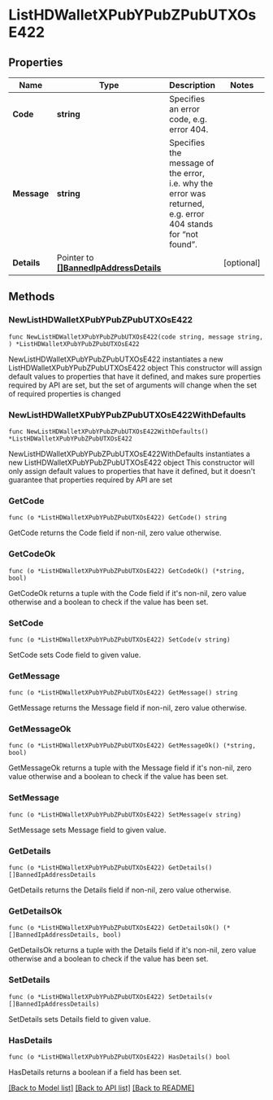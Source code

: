 # ListHDWalletXPubYPubZPubUTXOsE422

## Properties

Name | Type | Description | Notes
------------ | ------------- | ------------- | -------------
**Code** | **string** | Specifies an error code, e.g. error 404. | 
**Message** | **string** | Specifies the message of the error, i.e. why the error was returned, e.g. error 404 stands for “not found”. | 
**Details** | Pointer to [**[]BannedIpAddressDetails**](BannedIpAddressDetails.md) |  | [optional] 

## Methods

### NewListHDWalletXPubYPubZPubUTXOsE422

`func NewListHDWalletXPubYPubZPubUTXOsE422(code string, message string, ) *ListHDWalletXPubYPubZPubUTXOsE422`

NewListHDWalletXPubYPubZPubUTXOsE422 instantiates a new ListHDWalletXPubYPubZPubUTXOsE422 object
This constructor will assign default values to properties that have it defined,
and makes sure properties required by API are set, but the set of arguments
will change when the set of required properties is changed

### NewListHDWalletXPubYPubZPubUTXOsE422WithDefaults

`func NewListHDWalletXPubYPubZPubUTXOsE422WithDefaults() *ListHDWalletXPubYPubZPubUTXOsE422`

NewListHDWalletXPubYPubZPubUTXOsE422WithDefaults instantiates a new ListHDWalletXPubYPubZPubUTXOsE422 object
This constructor will only assign default values to properties that have it defined,
but it doesn't guarantee that properties required by API are set

### GetCode

`func (o *ListHDWalletXPubYPubZPubUTXOsE422) GetCode() string`

GetCode returns the Code field if non-nil, zero value otherwise.

### GetCodeOk

`func (o *ListHDWalletXPubYPubZPubUTXOsE422) GetCodeOk() (*string, bool)`

GetCodeOk returns a tuple with the Code field if it's non-nil, zero value otherwise
and a boolean to check if the value has been set.

### SetCode

`func (o *ListHDWalletXPubYPubZPubUTXOsE422) SetCode(v string)`

SetCode sets Code field to given value.


### GetMessage

`func (o *ListHDWalletXPubYPubZPubUTXOsE422) GetMessage() string`

GetMessage returns the Message field if non-nil, zero value otherwise.

### GetMessageOk

`func (o *ListHDWalletXPubYPubZPubUTXOsE422) GetMessageOk() (*string, bool)`

GetMessageOk returns a tuple with the Message field if it's non-nil, zero value otherwise
and a boolean to check if the value has been set.

### SetMessage

`func (o *ListHDWalletXPubYPubZPubUTXOsE422) SetMessage(v string)`

SetMessage sets Message field to given value.


### GetDetails

`func (o *ListHDWalletXPubYPubZPubUTXOsE422) GetDetails() []BannedIpAddressDetails`

GetDetails returns the Details field if non-nil, zero value otherwise.

### GetDetailsOk

`func (o *ListHDWalletXPubYPubZPubUTXOsE422) GetDetailsOk() (*[]BannedIpAddressDetails, bool)`

GetDetailsOk returns a tuple with the Details field if it's non-nil, zero value otherwise
and a boolean to check if the value has been set.

### SetDetails

`func (o *ListHDWalletXPubYPubZPubUTXOsE422) SetDetails(v []BannedIpAddressDetails)`

SetDetails sets Details field to given value.

### HasDetails

`func (o *ListHDWalletXPubYPubZPubUTXOsE422) HasDetails() bool`

HasDetails returns a boolean if a field has been set.


[[Back to Model list]](../README.md#documentation-for-models) [[Back to API list]](../README.md#documentation-for-api-endpoints) [[Back to README]](../README.md)



